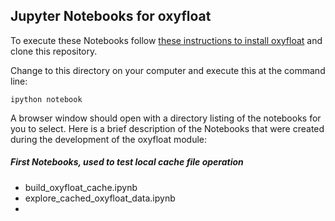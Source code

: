 Jupyter Notebooks for oxyfloat 
------------------------------

To execute these Notebooks follow [these instructions to install oxyfloat]('../README.md') and clone this repository.

Change to this directory on your computer and execute this at the command line:

    ipython notebook

A browser window should open with a directory listing of the notebooks for you to select. Here is a brief description
of the Notebooks that were created during the development of the oxyfloat module:

#####  First Notebooks, used to test local cache file operation
* build_oxyfloat_cache.ipynb
* explore_cached_oxyfloat_data.ipynb
* 
